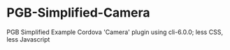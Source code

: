 # PGB-Simplified-Camera
PGB Simplified Example Cordova 'Camera' plugin using cli-6.0.0; less CSS, less Javascript 
